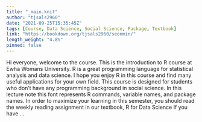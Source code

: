 ```yaml
---
title: "_main.knit"
author: "tjsals2960"
date: "2021-09-25T15:35:45Z"
tags: [Course, Data Science, Social Science, Package, Textbook]
link: "https://bookdown.org/tjsals2960/seonmin/"
length_weight: "4.8%"
pinned: false
---
```


Hi everyone, welcome to the course. This is the introduction to R course at Ewha Womans University. R is a great programming language for statistical analysis and data science. I hope you enjoy R in this course and find many useful applications for your own field. This course is designed for students who don’t have any programming background in social science. In this lecture note this font represents R commands, variable names, and package names. In order to maximize your learning in this semester, you should read the weekly reading assignment in our textbook, R for Data Science If you have ...
